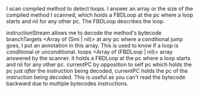 I scan compiled method to detect loops. I answer an array or the size of the compiled method I scanned, which holds a FBDLoop at the pc where a loop starts and nil for any other pc. The FBDLoop describes the loop.instructionStream <InstructionStream> allows me to decode the method's bytecodebranchTargets <Array of (Smi | nil)> at any pc where a conditional jump goes, I put an annotation in this array. This is used to know if a loop is conditional or unconditional.loops <Array of (FBDLoop | nil)> array answered by the scanner. it holds a FBDLoop at the pc where a loop starts and nil for any other pc.currentPC <Smi> by opposition to self pc which holds the pc just *after* the instruction being decoded, currentPC holds the pc of the instruction being decoded. This is useful as you can't read the bytecode backward due to multiple bytecodes instructions.